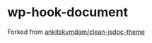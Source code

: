 # wp-hook-document

Forked from [ankitskvmdam/clean-jsdoc-theme](https://github.com/ankitskvmdam/clean-jsdoc-theme)

